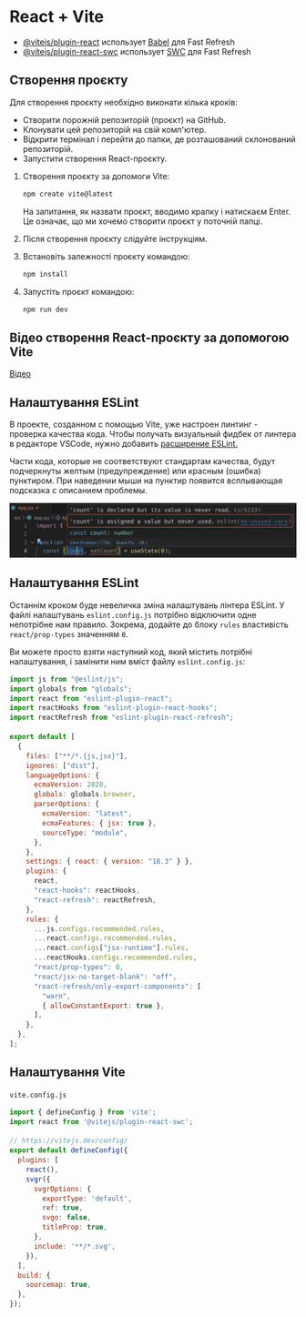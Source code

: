 # React + Vite

- [@vitejs/plugin-react](https://github.com/vitejs/vite-plugin-react/blob/main/packages/plugin-react/README.md) использует [Babel](https://babeljs.io/) для Fast Refresh
- [@vitejs/plugin-react-swc](https://github.com/vitejs/vite-plugin-react-swc) использует [SWC](https://swc.rs/) для Fast Refresh

## Створення проєкту

  Для створення проєкту необхідно виконати кілька кроків:

- Створити порожній репозиторій (проєкт) на GitHub.
- Клонувати цей репозиторій на свій комп'ютер.
- Відкрити термінал і перейти до папки, де розташований склонований репозиторій.
- Запустити створення React-проєкту.

1. Створення проєкту за допомоги Vite:

    ```sh
    npm create vite@latest
    ```

    На запитання, як назвати проєкт, вводимо крапку і натискаєм Enter. Це означає, що ми хочемо створити проєкт у поточній папці.

2. Після створення проєкту слідуйте інструкціям.

3. Встановіть залежності проєкту командою:

    ```sh
    npm install
    ```

4. Запустіть проєкт командою:

    ```sh
    npm run dev
    ```

## Відео створення React-проєкту за допомогою Vite

[Відео](https://goitlmsstorage.b-cdn.net/237ad45d-9740-4c02-80c0-77d768eeea4d2024-06-13%2018-11-36.mp4)

## Налаштування ESLint

В проекте, созданном с помощью Vite, уже настроен линтинг - проверка качества кода. Чтобы получать визуальный фидбек от линтера в редакторе VSCode, нужно добавить [расширение ESLint.](https://marketplace.visualstudio.com/items?itemName=dbaeumer.vscode-eslint)

Части кода, которые не соответствуют стандартам качества, будут подчеркнуты желтым (предупреждение) или красным (ошибка) пунктиром. При наведении мыши на пунктир появится всплывающая подсказка с описанием проблемы.

<img src = "src/images/ESLint.png" alt ="ESLint" width =800px/>

## Налаштування ESLint

Останнім кроком буде невеличка зміна налаштувань лінтера ESLint. У файлі налаштувань `eslint.config.js` потрібно відключити одне непотрібне нам правило. Зокрема, додайте до блоку `rules` властивість `react/prop-types` значенням `0`.

Ви можете просто взяти наступний код, який містить потрібні налаштування, і замінити ним вміст файлу `eslint.config.js`:

```javascript
import js from "@eslint/js";
import globals from "globals";
import react from "eslint-plugin-react";
import reactHooks from "eslint-plugin-react-hooks";
import reactRefresh from "eslint-plugin-react-refresh";

export default [
  {
    files: ["**/*.{js,jsx}"],
    ignores: ["dist"],
    languageOptions: {
      ecmaVersion: 2020,
      globals: globals.browser,
      parserOptions: {
        ecmaVersion: "latest",
        ecmaFeatures: { jsx: true },
        sourceType: "module",
      },
    },
    settings: { react: { version: "18.3" } },
    plugins: {
      react,
      "react-hooks": reactHooks,
      "react-refresh": reactRefresh,
    },
    rules: {
      ...js.configs.recommended.rules,
      ...react.configs.recommended.rules,
      ...react.configs["jsx-runtime"].rules,
      ...reactHooks.configs.recommended.rules,
      "react/prop-types": 0,
      "react/jsx-no-target-blank": "off",
      "react-refresh/only-export-components": [
        "warn",
        { allowConstantExport: true },
      ],
    },
  },
];
```

## Налаштування Vite

`vite.config.js`

```javascript
import { defineConfig } from 'vite';
import react from '@vitejs/plugin-react-swc';

// https://vitejs.dev/config/
export default defineConfig({
  plugins: [
    react(),
    svgr({
      svgrOptions: {
        exportType: 'default',
        ref: true,
        svgo: false,
        titleProp: true,
      },
      include: '**/*.svg',
    }),
  ],
  build: {
    sourcemap: true,
  },
});
```
